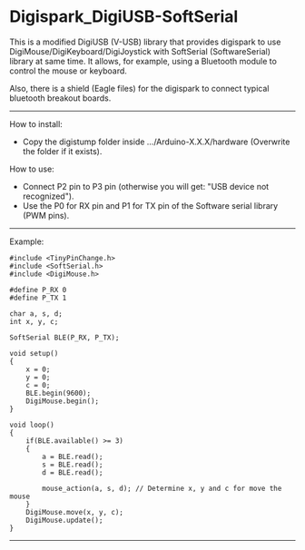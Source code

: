 # Digispark_DigiUSB-SoftSerial

This is a modified DigiUSB (V-USB) library that provides digispark to use DigiMouse/DigiKeyboard/DigiJoystick with SoftSerial (SoftwareSerial) library at same time. It allows, for example, using a Bluetooth module to control the mouse or keyboard.

Also, there is a shield (Eagle files) for the digispark to connect typical bluetooth breakout boards.

-------------------------------------------------------------------------------------------------------------------------

How to install:
  - Copy the digistump folder inside .../Arduino-X.X.X/hardware (Overwrite the folder if it exists).

How to use:
  - Connect P2 pin to P3 pin (otherwise you will get: "USB device not recognized").
  - Use the P0 for RX pin and P1 for TX pin of the Software serial library (PWM pins).

-------------------------------------------------------------------------------------------------------------------------

Example:

```
#include <TinyPinChange.h>
#include <SoftSerial.h>
#include <DigiMouse.h>

#define P_RX 0
#define P_TX 1

char a, s, d;
int x, y, c;

SoftSerial BLE(P_RX, P_TX);

void setup()
{
    x = 0;
    y = 0;
    c = 0;
    BLE.begin(9600);
    DigiMouse.begin();
}

void loop()
{
    if(BLE.available() >= 3)
    {
        a = BLE.read();
        s = BLE.read();
        d = BLE.read();
        
        mouse_action(a, s, d); // Determine x, y and c for move the mouse
    }
    DigiMouse.move(x, y, c);
    DigiMouse.update();
}
```

-------------------------------------------------------------------------------------------------------------------------
